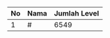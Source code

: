 | No | Nama            | Jumlah Level |
|----|-----------------|--------------|
| 1  | #    |    6549        |
